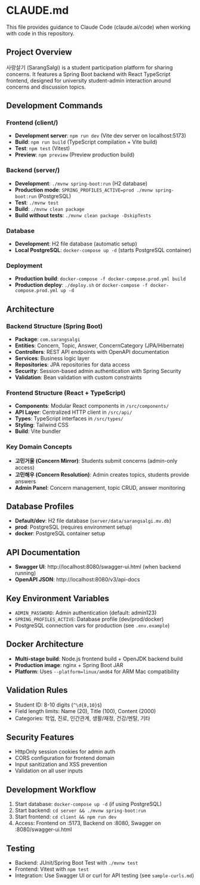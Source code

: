 # CLAUDE.md

This file provides guidance to Claude Code (claude.ai/code) when working with code in this repository.

## Project Overview

사랑살기 (SarangSalgi) is a student participation platform for sharing concerns. It features a Spring Boot backend with React TypeScript frontend, designed for university student-admin interaction around concerns and discussion topics.

## Development Commands

### Frontend (client/)
- **Development server**: `npm run dev` (Vite dev server on localhost:5173)
- **Build**: `npm run build` (TypeScript compilation + Vite build)
- **Test**: `npm test` (Vitest)
- **Preview**: `npm preview` (Preview production build)

### Backend (server/)
- **Development**: `./mvnw spring-boot:run` (H2 database)
- **Production mode**: `SPRING_PROFILES_ACTIVE=prod ./mvnw spring-boot:run` (PostgreSQL)
- **Test**: `./mvnw test`
- **Build**: `./mvnw clean package`
- **Build without tests**: `./mvnw clean package -DskipTests`

### Database
- **Development**: H2 file database (automatic setup)
- **Local PostgreSQL**: `docker-compose up -d` (starts PostgreSQL container)

### Deployment
- **Production build**: `docker-compose -f docker-compose.prod.yml build`
- **Production deploy**: `./deploy.sh` or `docker-compose -f docker-compose.prod.yml up -d`

## Architecture

### Backend Structure (Spring Boot)
- **Package**: `com.sarangsalgi`
- **Entities**: Concern, Topic, Answer, ConcernCategory (JPA/Hibernate)
- **Controllers**: REST API endpoints with OpenAPI documentation
- **Services**: Business logic layer
- **Repositories**: JPA repositories for data access
- **Security**: Session-based admin authentication with Spring Security
- **Validation**: Bean validation with custom constraints

### Frontend Structure (React + TypeScript)
- **Components**: Modular React components in `/src/components/`
- **API Layer**: Centralized HTTP client in `/src/api/`
- **Types**: TypeScript interfaces in `/src/types/`
- **Styling**: Tailwind CSS
- **Build**: Vite bundler

### Key Domain Concepts
- **고민거울 (Concern Mirror)**: Students submit concerns (admin-only access)
- **고민해우 (Concern Resolution)**: Admin creates topics, students provide answers
- **Admin Panel**: Concern management, topic CRUD, answer monitoring

## Database Profiles
- **Default/dev**: H2 file database (`server/data/sarangsalgi.mv.db`)
- **prod**: PostgreSQL (requires environment setup)
- **docker**: PostgreSQL container setup

## API Documentation
- **Swagger UI**: http://localhost:8080/swagger-ui.html (when backend running)
- **OpenAPI JSON**: http://localhost:8080/v3/api-docs

## Key Environment Variables
- `ADMIN_PASSWORD`: Admin authentication (default: admin123)
- `SPRING_PROFILES_ACTIVE`: Database profile (dev/prod/docker)
- PostgreSQL connection vars for production (see `.env.example`)

## Docker Architecture
- **Multi-stage build**: Node.js frontend build + OpenJDK backend build
- **Production image**: nginx + Spring Boot JAR
- **Platform**: Uses `--platform=linux/amd64` for ARM Mac compatibility

## Validation Rules
- Student ID: 8-10 digits (`^\d{8,10}$`)
- Field length limits: Name (20), Title (100), Content (2000)
- Categories: 학업, 진로, 인간관계, 생활/재정, 건강/멘탈, 기타

## Security Features
- HttpOnly session cookies for admin auth
- CORS configuration for frontend domain
- Input sanitization and XSS prevention
- Validation on all user inputs

## Development Workflow
1. Start database: `docker-compose up -d` (if using PostgreSQL)
2. Start backend: `cd server && ./mvnw spring-boot:run`
3. Start frontend: `cd client && npm run dev`
4. Access: Frontend on :5173, Backend on :8080, Swagger on :8080/swagger-ui.html

## Testing
- Backend: JUnit/Spring Boot Test with `./mvnw test`
- Frontend: Vitest with `npm test`
- Integration: Use Swagger UI or curl for API testing (see `sample-curls.md`)